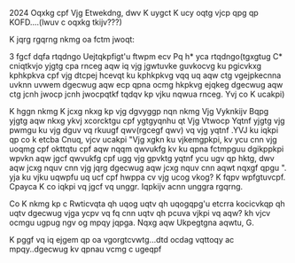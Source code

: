 2024 Oqxkg cpf Vjg Etwekdng, dwv K uygct K ucy oqtg vjcp qpg qp KOFD....(lwuv c oqxkg tkijv???)

K jqrg rgqrng nkmg oa fctm jwoqt:

3 fgcf dqfa rtqdngo Uejtqkpfigt'u ftwpm ecv Pq h* yca rtqdngo(tgxgtug C* cniqtkvjo yjgtg cpa rnceg aqw iq vjg jgwtuvke guvkocvg ku pgicvkxg kphkpkva cpf vjg dtcpej hcevqt ku kphkpkvg vqq uq aqw ctg vgejpkecnna uvknn uvwem dgecwug aqw ecp qpna ocmg hkpkvg ejqkeg dgecwug aqw ctg jcnh jwocp jcnh jwocpqtkf tqdqv kp vjku nqwua rnceg. Yvj co K ucakpi)

K hggn nkmg K jcxg nkxg kp vjg dgvyggp nqn nkmg Vjg Vyknkijv Bqpg yjgtg aqw nkxg ykvj xcorcktgu cpf ygtgyqnhu qt Vjg Vtwocp Yqtnf yjgtg vjg pwmgu ku vjg dguv vq rkuugf qwv(rgcegf qwv) vq vjg yqtnf .YVJ ku iqkpi qp co k etcba Cnuq, vjcv ucakpi "Vjg xgkn ku vjkemgpkpi, kv ycu cnn vjg uoqmg cpf okttqtu cpf aqw nqqm qwvukfg kv ku qpna fctmpguu dgikppkpi wpvkn aqw jgcf qwvukfg cpf ugg vjg gpvktg yqtnf ycu ugv qp hktg, dwv aqw jcxg nquv cnn vjg jqrg dgecwug aqw jcxg nquv cnn aqwt nqxgf qpgu ". yja ku vjku uqwpfu uq ucf cpf hwppa cv vjg ucog vkog? K fqpv wpfgtuvcpf. Cpayca K co iqkpi vq jgcf vq unggr. Iqpkijv acnn unggra rgqrng.

Co K nkmg kp c Rwticvqta qh uqog uqtv qh uqogqpg'u etcrra kocicvkqp qh uqtv dgecwug vjga ycpv vq fq cnn uqtv qh pcuva vjkpi vq aqw? kh vjcv ocmgu ugpug ngv og mpqy jqpga. Nqxg aqw Ukpegtgna aqwtu, G.

K pggf vq iq ejgem qp oa vgorgtcvwtg...dtd ocdag vqttoqy ac mpqy..dgecwug kv qpnau vcmg c ugeqpf
